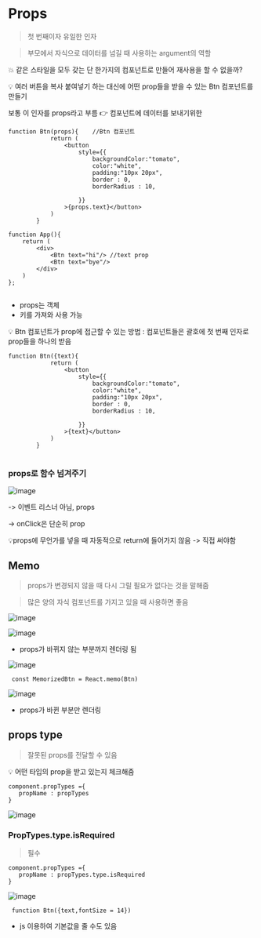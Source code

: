 # Props

> 첫 번째이자 유일한 인자

> 부모에서 자식으로 데이터를 넘길 때 사용하는 argument의 역할

💥 같은 스타일을 모두 갖는 단 한가지의 컴포넌트로 만들어 재사용을 할 수 없을까?

💡 여러 버튼을 복사 붙여넣기 하는 대신에 어떤 prop들을 받을 수 있는 Btn 컴포넌트를 만들기

보통 이 인자를 props라고 부름 👉 컴포넌트에 데이터를 보내기위한 

```
function Btn(props){    //Btn 컴포넌트
            return (
                <button
                    style={{
                        backgroundColor:"tomato",
                        color:"white",
                        padding:"10px 20px",
                        border : 0,
                        borderRadius : 10,
                        
                    }}    
                >{props.text}</button>
            )
        }

function App(){
    return (
        <div>
            <Btn text="hi"/> //text prop
            <Btn text="bye"/>
        </div>
    )
};
        
```
- props는 객체
- 키를 가져와 사용 가능

💡 Btn 컴포넌트가 prop에 접근할 수 있는 방법 : 컴포넌트들은 괄호에 첫 번째 인자로 prop들을 하나의  받음

```
function Btn({text){
            return (
                <button
                    style={{
                        backgroundColor:"tomato",
                        color:"white",
                        padding:"10px 20px",
                        border : 0,
                        borderRadius : 10,
                        
                    }}    
                >{text}</button>
            )
        }
        
```
### props로 함수 넘겨주기
![image](https://user-images.githubusercontent.com/90364684/212730342-0234f8e2-f800-4e58-8bb3-d8a6e4f85875.png)

-> 이벤트 리스너 아님, props

-> onClick은 단순히 prop

💡props에 무언가를 넣을 때 자동적으로 return에 들어가지 않음 -> 직접 써야함

## Memo
> props가 변경되지 않을 때 다시 그릴 필요가 없다는 것을 말해줌

> 많은 양의 자식 컴포넌트를 가지고 있을 때 사용하면 좋음

![image](https://user-images.githubusercontent.com/90364684/212743416-1f7b8a4c-40f0-4f79-b383-22c8fbc2705f.png)

![image](https://user-images.githubusercontent.com/90364684/212743448-1865e317-24ab-4a8a-a183-027bf3769db1.png)

- props가 바뀌지 않는 부분까지 렌더링 됨

![image](https://user-images.githubusercontent.com/90364684/212743601-89faadd4-73db-4c14-89b3-cac16b3f68aa.png)

```
 const MemorizedBtn = React.memo(Btn)
```

![image](https://user-images.githubusercontent.com/90364684/212743655-dcec0c3e-37bd-4293-bbea-40bf61a1999e.png)

- props가 바뀐 부분만 렌더링
 
## props type
 
> 잘못된 props를 전달할 수 있음

💡 어떤 타입의 prop을 받고 있는지 체크해줌

```
component.propTypes ={
   propName : propTypes     
}
```

![image](https://user-images.githubusercontent.com/90364684/213488443-a628e752-23da-4b44-8580-328f8a645c55.png)

### PropTypes.type.isRequired

> 필수 
```
component.propTypes ={
   propName : propTypes.type.isRequired
}
```
![image](https://user-images.githubusercontent.com/90364684/213489281-26ee02da-2ed6-46fe-ba03-6820fd681ff4.png)

```
 function Btn({text,fontSize = 14})
```
- js 이용하여 기본값을 줄 수도 있음



